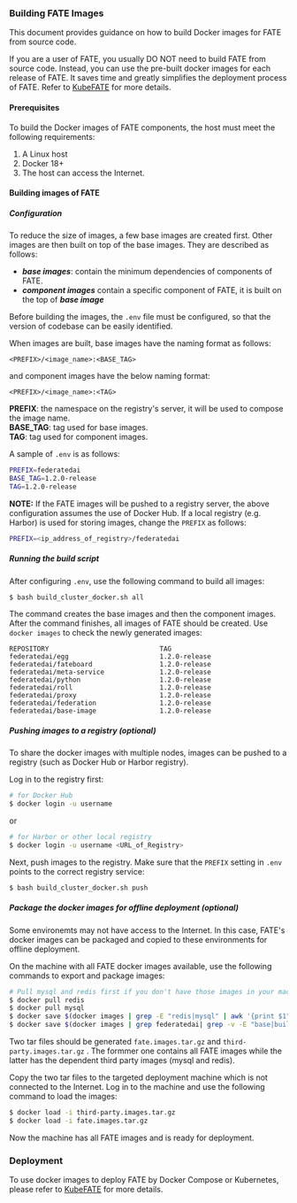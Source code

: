 ### Building FATE Images

This document provides guidance on how to build Docker images for FATE from source code. 

If you are a user of FATE, you usually DO NOT need to build FATE from source code. Instead, you can use the pre-built docker images for each release of FATE. It saves time and greatly simplifies the deployment process of FATE. Refer to  [KubeFATE](https://github.com/FederatedAI/KubeFATE) for more details.

#### Prerequisites
To build the Docker images of FATE components, the host must meet the following requirements:

1. A Linux host
2. Docker 18+
3. The host can access the Internet.

#### Building images of FATE

##### Configuration
To reduce the size of images, a few base images are created first. Other images are then built on top of the base images. They are described as follows:
- ***base images***: contain the minimum dependencies of  components of FATE.
- ***component images*** contain a specific component of FATE, it is built on the top of ***base image***

Before building the images, the `.env` file must be configured, so that the version of codebase can be easily identified. 

When images are built, base images have the naming format as follows:

```
<PREFIX>/<image_name>:<BASE_TAG>
```
and component images have the below naming format:
```
<PREFIX>/<image_name>:<TAG>
```

**PREFIX**: the namespace on the registry's server, it will be used to compose the image name.  
**BASE_TAG**: tag used for base images.  
**TAG**: tag used for component images.

A sample of `.env` is as follows:
```bash
PREFIX=federatedai
BASE_TAG=1.2.0-release
TAG=1.2.0-release
```
**NOTE:** 
If the FATE images will be pushed to a registry server, the above configuration assumes the use of Docker Hub. If a local registry (e.g. Harbor) is used for storing images, change the `PREFIX` as follows:

```bash
PREFIX=<ip_address_of_registry>/federatedai
```

##### Running the build script
After configuring `.env`, use the following command to build all images:
```bash
$ bash build_cluster_docker.sh all
```

The command creates the base images and then the component images. After the command finishes, all images of FATE should be created. Use `docker images` to check the newly generated images:
```
REPOSITORY                            TAG  
federatedai/egg                       1.2.0-release
federatedai/fateboard                 1.2.0-release
federatedai/meta-service              1.2.0-release
federatedai/python                    1.2.0-release
federatedai/roll                      1.2.0-release
federatedai/proxy                     1.2.0-release
federatedai/federation                1.2.0-release
federatedai/base-image                1.2.0-release
```

##### Pushing images to a registry (optional)
To share the docker images with multiple nodes, images can be pushed to a registry (such as Docker Hub or Harbor registry).

Log in to the registry first: 

```bash
# for Docker Hub
$ docker login -u username 
```
or
```bash
# for Harbor or other local registry
$ docker login -u username <URL_of_Registry>
```

Next, push images to the registry. Make sure that the `PREFIX` setting in `.env` points to the correct registry service: 

```bash
$ bash build_cluster_docker.sh push
```


##### Package the docker images for offline deployment (optional)

Some environemts may not have access to the Internet. In this case, FATE's docker images can be packaged and copied to these environments for offline deployment.

On the machine with all FATE docker images available, use the following commands to export and package images:
```bash
# Pull mysql and redis first if you don't have those images in your machine.
$ docker pull redis
$ docker pull mysql
$ docker save $(docker images | grep -E "redis|mysql" | awk '{print $1":"$2}') -o third-party.images.tar.gz
$ docker save $(docker images | grep federatedai| grep -v -E "base|builder" | awk '{print $1":"$2}') -o fate.images.tar.gz
```

Two tar files should be generated `fate.images.tar.gz` and `third-party.images.tar.gz` . The formmer one contains all FATE images while the latter has the dependent third party images (mysql and redis). 

Copy the two tar files to the targeted deployment machine which is not connected to the Internet. Log in to the machine and use the following command to load the images:
```bash
$ docker load -i third-party.images.tar.gz
$ docker load -i fate.images.tar.gz
```

Now the machine has all FATE images and is ready for deployment. 

### Deployment
To use docker images to deploy FATE by Docker Compose or Kubernetes, please refer to [KubeFATE](https://github.com/FederatedAI/KubeFATE) for more details.

